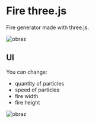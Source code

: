 # Fire three.js

Fire generator made with three.js.

![obraz](https://cdn.discordapp.com/attachments/184368820922744832/917495558875279380/ezgif.com-gif-maker.gif)

## UI
You can change: 
  - quantity of particles
  - speed of particles
  - fire width 
  - fire height 


![obraz](https://user-images.githubusercontent.com/26521377/144907983-c5f85968-06ab-409c-af36-8381c92cedcd.png)



